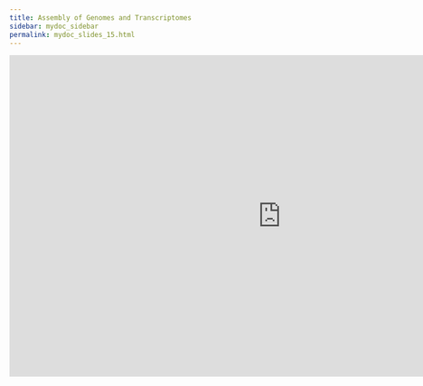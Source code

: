 ```yaml
---
title: Assembly of Genomes and Transcriptomes
sidebar: mydoc_sidebar
permalink: mydoc_slides_15.html 
---
```


<iframe src="https://docs.google.com/presentation/d/1R2DkvLBCBRiLzaoYngbDSewYHE4VkNvV7gtMqPuEbW0/embed?start=false&loop=false&delayms=60000" frameborder="0" width="960" height="569" allowfullscreen="true" mozallowfullscreen="true" webkitallowfullscreen="true"></iframe>
